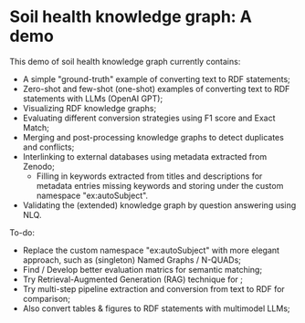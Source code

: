 # Soil health knowledge graph: A demo
This demo of soil health knowledge graph currently contains:
- A simple "ground-truth" example of converting text to RDF statements;
- Zero-shot and few-shot (one-shot) examples of converting text to RDF statements with LLMs (OpenAI GPT);
- Visualizing RDF knowledge graphs;
- Evaluating different conversion strategies using F1 score and Exact Match;
- Merging and post-processing knowledge graphs to detect duplicates and conflicts;
- Interlinking to external databases using metadata extracted from Zenodo;
  - Filling in keywords extracted from titles and descriptions for metadata entries missing keywords and storing under the custom namespace "ex:autoSubject".
- Validating the (extended) knowledge graph by question answering using NLQ.

To-do:
- Replace the custom namespace "ex:autoSubject" with more elegant approach, such as (singleton) Named Graphs / N-QUADs;
- Find / Develop better evaluation matrics for semantic matching;
- Try Retrieval-Augmented Generation (RAG) technique for ;
- Try multi-step pipeline extraction and conversion from text to RDF for comparison;
- Also convert tables & figures to RDF statements with multimodel LLMs;
